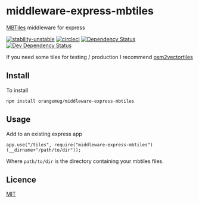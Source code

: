 # middleware-express-mbtiles
[MBTiles](https://github.com/mapbox/mbtiles-spec) middleware for express

[![stability-unstable](https://img.shields.io/badge/stability-unstable-yellow.svg)][stability]
[![circleci](https://circleci.com/gh/orangemug/middleware-express-mbtiles.png?style=shield)][circleci]
[![Dependency Status](https://david-dm.org/orangemug/middleware-express-mbtiles.svg)][dm-prod]
[![Dev Dependency Status](https://david-dm.org/orangemug/middleware-express-mbtiles/dev-status.svg)][dm-dev]

[stability]: https://github.com/orangemug/stability-badges#unstable
[circleci]:  https://circleci.com/gh/orangemug/middleware-express-mbtiles
[dm-prod]:   https://david-dm.org/orangemug/middleware-express-mbtiles
[dm-dev]:    https://david-dm.org/orangemug/middleware-express-mbtiles#info=devDependencies

If you need some tiles for testing / production I recommend [osm2vectortiles](http://osm2vectortiles.org/downloads/)


## Install
To install

    npm install orangemug/middleware-express-mbtiles


## Usage
Add to an existing express app

    app.use("/tiles", require("middleware-express-mbtiles")(__dirname+"/path/to/dir"));

Where `path/to/dir` is the directory containing your mbtiles files.


## Licence
[MIT](LICENCE)
